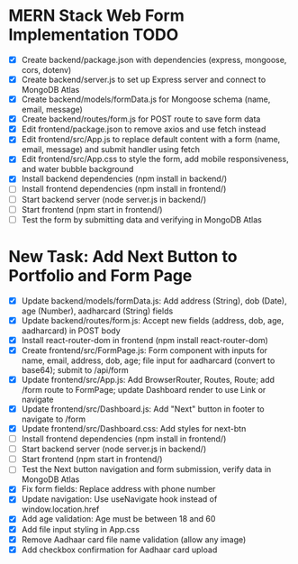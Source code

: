 # MERN Stack Web Form Implementation TODO

- [x] Create backend/package.json with dependencies (express, mongoose, cors, dotenv)
- [x] Create backend/server.js to set up Express server and connect to MongoDB Atlas
- [x] Create backend/models/formData.js for Mongoose schema (name, email, message)
- [x] Create backend/routes/form.js for POST route to save form data
- [x] Edit frontend/package.json to remove axios and use fetch instead
- [x] Edit frontend/src/App.js to replace default content with a form (name, email, message) and submit handler using fetch
- [x] Edit frontend/src/App.css to style the form, add mobile responsiveness, and water bubble background
- [x] Install backend dependencies (npm install in backend/)
- [ ] Install frontend dependencies (npm install in frontend/)
- [ ] Start backend server (node server.js in backend/)
- [ ] Start frontend (npm start in frontend/)
- [ ] Test the form by submitting data and verifying in MongoDB Atlas

# New Task: Add Next Button to Portfolio and Form Page

- [x] Update backend/models/formData.js: Add address (String), dob (Date), age (Number), aadharcard (String) fields
- [x] Update backend/routes/form.js: Accept new fields (address, dob, age, aadharcard) in POST body
- [x] Install react-router-dom in frontend (npm install react-router-dom)
- [x] Create frontend/src/FormPage.js: Form component with inputs for name, email, address, dob, age; file input for aadharcard (convert to base64); submit to /api/form
- [x] Update frontend/src/App.js: Add BrowserRouter, Routes, Route; add /form route to FormPage; update Dashboard render to use Link or navigate
- [x] Update frontend/src/Dashboard.js: Add "Next" button in footer to navigate to /form
- [x] Update frontend/src/Dashboard.css: Add styles for next-btn
- [ ] Install frontend dependencies (npm install in frontend/)
- [ ] Start backend server (node server.js in backend/)
- [ ] Start frontend (npm start in frontend/)
- [ ] Test the Next button navigation and form submission, verify data in MongoDB Atlas
- [x] Fix form fields: Replace address with phone number
- [x] Update navigation: Use useNavigate hook instead of window.location.href
- [x] Add age validation: Age must be between 18 and 60
- [x] Add file input styling in App.css
- [x] Remove Aadhaar card file name validation (allow any image)
- [x] Add checkbox confirmation for Aadhaar card upload
